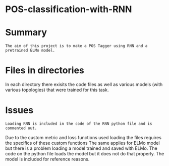# POS-classification-with-RNN

# Summary
	The aim of this project is to make a POS Tagger using RNN and a pretrained ELMo model. 
# Files in directories
In each directory there exisits the code files as well as various models (with various topologies) that were trained for this task.

# Issues
	Loading RNN is included in the code of the RNN python file and is commented out. 
  Due to the custom metric and loss functions used loading the files requires the specifics of these custom functions
	The same applies for ELMo model but there is a problem loading a model trained and saved with ELMo. 
  The code on the python file loads the model but it does not do that properly. The model is included for reference reasons.
